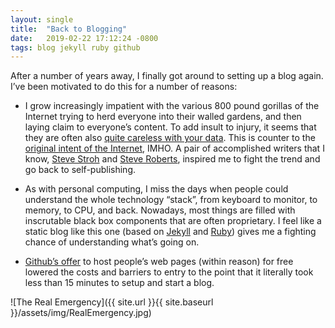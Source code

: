 ```yaml
---
layout: single
title:  "Back to Blogging"
date:   2019-02-22 17:12:24 -0800
tags: blog jekyll ruby github
---
```


After a number of years away, I finally got around to setting up a
blog again. I’ve been motivated to do this for a number of reasons:

- I grow increasingly impatient with the various 800 pound gorillas of
the Internet trying to herd everyone into their walled gardens, and
then laying claim to everyone’s content. To add insult to injury, it
seems that they are often also
[quite careless with your data](https://www.theguardian.com/commentisfree/2018/dec/21/quit-facebook-privacy-scandal-private-messages). This is counter
to the
[original intent of the Internet](https://inrupt.com/blog/one-small-step-for-the-web), IMHO. A pair of accomplished writers that I know,
[Steve Stroh](https://www.stevestroh.com/) and
[Steve Roberts](https://microship.com/), inspired me to fight the
trend and go back to self-publishing.

- As with personal computing, I miss the days when people could
understand the whole technology “stack”, from keyboard to monitor, to
memory, to CPU, and back. Nowadays, most things are filled with
inscrutable black box components that are often proprietary. I feel
like a static blog like this one (based on [Jekyll](https://jekyllrb.com/)
and [Ruby](https://www.ruby-lang.org/en/)) gives me a
fighting chance of understanding what’s going on.

- [Github’s offer](https://pages.github.com/) to host people’s web pages
(within reason) for free lowered the costs and barriers to entry to the
point that it literally took less than 15 minutes to setup and start a blog.

![The Real Emergency]({{ site.url }}{{ site.baseurl }}/assets/img/RealEmergency.jpg)
